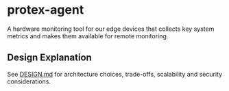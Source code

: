 # protex-agent
A hardware monitoring tool for our edge devices that collects key system metrics and makes them available for remote monitoring.




## Design Explanation

See [DESIGN.md](./docs/DESIGN.md) for architecture choices, trade-offs, scalability and security considerations.
